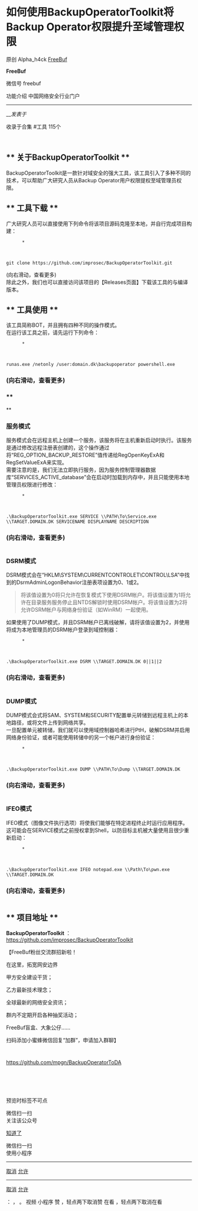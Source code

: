 #  如何使用BackupOperatorToolkit将Backup Operator权限提升至域管理权限

原创 Alpha_h4ck  [ FreeBuf ](javascript:void\(0\);)

**FreeBuf** ![]()

微信号 freebuf

功能介绍 中国网络安全行业门户

____

___发表于_

收录于合集 #工具 115个

![]()  
  
![]()

##  

## **  关于BackupOperatorToolkit **

 BackupOperatorToolkit是一款针对域安全的强大工具，该工具引入了多种不同的技术，可以帮助广大研究人员从Backup
Operator用户权限提权至域管理员权限。  

##  **  工具下载 **

  
广大研究人员可以直接使用下列命令将该项目源码克隆至本地，并自行完成项目构建：

    
          * 
    
    
    
    git clone https://github.com/improsec/BackupOperatorToolkit.git

(向右滑动，查看更多)  
除此之外，我们也可以直接访问该项目的【Releases页面】下载该工具的与编译版本。  

##  **  工具使用 **

  
该工具简称BOT，并且拥有四种不同的操作模式。  
在运行该工具之前，请先运行下列命令：

    
          * 
    
    
    
    runas.exe /netonly /user:domain.dk\backupoperator powershell.exe

### (向右滑动，查看更多)

###  **  
**

###  **服务模式**

  
服务模式会在远程主机上创建一个服务，该服务将在主机重新启动时执行。该服务是通过修改远程注册表创建的，这个操作通过将“REG_OPTION_BACKUP_RESTORE”值传递给RegOpenKeyExA和RegSetValueExA来实现。  
需要注意的是，我们无法立即执行服务，因为服务控制管理器数据库“SERVICES_ACTIVE_database”会在启动时加载到内存中，并且只能使用本地管理员权限进行修改：

    
          * 
    
    
    
    .\BackupOperatorToolkit.exe SERVICE \\PATH\To\Service.exe \\TARGET.DOMAIN.DK SERVICENAME DISPLAYNAME DESCRIPTION

### (向右滑动，查看更多)

  
![]()

###  

###  **DSRM模式**

  
DSRM模式会在“HKLM\SYSTEM\CURRENTCONTROLET\CONTROL\LSA”中找到的DsrmAdminLogonBehavior注册表项设置为0、1或2。

>
> 将该值设置为0将只允许在恢复模式下使用DSRM帐户。将该值设置为1将允许在目录服务服务停止且NTDS解锁时使用DSRM帐户。将该值设置为2将允许DSRM帐户与网络身份验证（如WinRM）一起使用。

  
如果使用了DUMP模式，并且DSRM帐户已离线破解，请将该值设置为2，并使用将成为本地管理员的DSRM帐户登录到域控制器：

    
          * 
    
    
    
    .\BackupOperatorToolkit.exe DSRM \\TARGET.DOMAIN.DK 0||1||2

### (向右滑动，查看更多)

  
![]()

###  

###  **DUMP模式**

  
DUMP模式会式将SAM、SYSTEM和SECURITY配置单元转储到远程主机上的本地路径，或将文件上传到网络共享。  
一旦配置单元被转储，我们就可以使用域控制器哈希进行PtH，破解DSRM并启用网络身份验证，或者可能使用转储中的另一个帐户进行身份验证：

    
          * 
    
    
    
    .\BackupOperatorToolkit.exe DUMP \\PATH\To\Dump \\TARGET.DOMAIN.DK

### (向右滑动，查看更多)

  
![]()

###  

###  **IFEO模式**

  
IFEO模式（图像文件执行选项）将使我们能够在特定进程终止时运行应用程序。这可能会在SERVICE模式之前授权拿到Shell，以防目标主机被大量使用且很少重新启动：  

    
          * 
    
    
    
    .\BackupOperatorToolkit.exe IFEO notepad.exe \\Path\To\pwn.exe \\TARGET.DOMAIN.DK

### (向右滑动，查看更多)

  
![]()![]()![]()![]()

##  

##  **  项目地址 **

  
 **BackupOperatorToolkit** ：https://github.com/improsec/BackupOperatorToolkit

  

【FreeBuf粉丝交流群招新啦！

在这里，拓宽网安边界  

甲方安全建设干货；

乙方最新技术理念；

全球最新的网络安全资讯；

群内不定期开启各种抽奖活动；

FreeBuf盲盒、大象公仔......

扫码添加小蜜蜂微信回复“加群”，申请加入群聊】

![]()

  
![]()![]()

https://github.com/mpgn/BackupOperatorToDA  

  
![]()

[![]()](https://mp.weixin.qq.com/s?__biz=Mzg2MTAwNzg1Ng==&mid=2247491072&idx=1&sn=bdd6cd39748e90730b953791646b2d2c&scene=21#wechat_redirect)

[![]()](http://mp.weixin.qq.com/s?__biz=Mzg2MTAwNzg1Ng==&mid=2247491045&idx=1&sn=a83189d19a25e5b1c987b9489be65ae0&chksm=ce1ce77af96b6e6c18abb0820abb61fb35f0b40218622b9ae6612b5fcdfc1567ab22ba62da38&scene=21#wechat_redirect)

[![]()](http://mp.weixin.qq.com/s?__biz=Mzg2MTAwNzg1Ng==&mid=2247491025&idx=1&sn=f7201066a67ed7cd03943b255fd8ef11&chksm=ce1ce74ef96b6e58bfd7a1747b9944e29c56419a7dc2f282c04ecc90bf6ddae1a46ec530740d&scene=21#wechat_redirect)

![]()

预览时标签不可点

微信扫一扫  
关注该公众号

[知道了](javascript:;)

微信扫一扫  
使用小程序

****

[取消](javascript:void\(0\);) [允许](javascript:void\(0\);)

****

[取消](javascript:void\(0\);) [允许](javascript:void\(0\);)

： ， 。   视频 小程序 赞 ，轻点两下取消赞 在看 ，轻点两下取消在看

